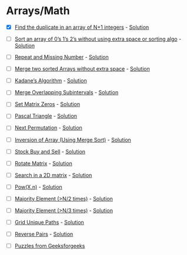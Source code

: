 # Arrays/Math

- [x] [Find the duplicate in an array of N+1 integers](https://practice.geeksforgeeks.org/problems/find-duplicates-in-an-array/1) - [Solution](01.cpp)

- [ ] [Sort an array of 0’s 1’s 2’s without using extra space or sorting algo](https://practice.geeksforgeeks.org/problems/sort-an-array-of-0s-1s-and-2s4231/1) - [Solution](02.cpp)

- [ ] [Repeat and Missing Number](https://practice.geeksforgeeks.org/problems/find-missing-and-repeating2512/1) - [Solution](03.cpp)

- [ ] [Merge two sorted Arrays without extra space](https://practice.geeksforgeeks.org/problems/merge-two-sorted-arrays-1587115620/1) - [Solution](04.cpp)

- [ ] [Kadane’s Algorithm](https://practice.geeksforgeeks.org/problems/kadanes-algorithm-1587115620/1) - [Solution](05.cpp)

- [ ] [Merge Overlapping Subintervals](https://practice.geeksforgeeks.org/problems/overlapping-intervals4919/1) - [Solution](06.cpp)

- [ ] [Set Matrix Zeros](https://leetcode.com/problems/set-matrix-zeroes/) - [Solution](07.cpp)

- [ ] [Pascal Triangle](https://practice.geeksforgeeks.org/problems/pascal-triangle0652/1) - [Solution](08.cpp)

- [ ] [Next Permutation](https://leetcode.com/problems/next-permutation/) - [Solution](09.cpp)

- [ ] [Inversion of Array (Using Merge Sort)](https://practice.geeksforgeeks.org/problems/inversion-of-array-1587115620/1) - [Solution](10.cpp)

- [ ] [Stock Buy and Sell](https://practice.geeksforgeeks.org/problems/stock-buy-and-sell-1587115621/1) - [Solution](11.cpp)

- [ ] [Rotate Matrix](https://practice.geeksforgeeks.org/problems/rotate-by-90-degree-1587115621/1) - [Solution](12.cpp)

- [ ] [Search in a 2D matrix](https://leetcode.com/problems/search-a-2d-matrix/) - [Solution](13.cpp)

- [ ] [Pow(X,n)](https://practice.geeksforgeeks.org/problems/power-of-numbers-1587115620/1) - [Solution](14.cpp)

- [ ] [Majority Element (>N/2 times)](https://practice.geeksforgeeks.org/problems/majority-element-1587115620/1) - [Solution](15.cpp)

- [ ] [Majority Element (>N/3 times)](https://leetcode.com/problems/majority-element-ii/) - [Solution](16.cpp)

- [ ] [Grid Unique Paths](https://leetcode.com/problems/unique-paths/) - [Solution](17.cpp)

- [ ] [Reverse Pairs](https://leetcode.com/problems/reverse-pairs/) - [Solution](18.cpp)

- [ ] [Puzzles from Geeksforgeeks](https://www.geeksforgeeks.org/puzzles/)
